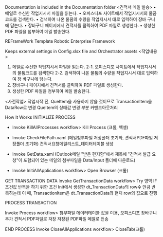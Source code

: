 Documentation is included in the Documentation folder
<견적서 메일 발송>
• 메일로 수신한 작업지시서 파일을 읽는다.
• 오피스디포 사이트에서 작업지시서의 물품코드를 검색한다.
• 검색하여 나온 물품의 수량을 작업지시서 대로 입력하여 장바
구니에 담는다.
• 장바구니 페이지에서 견적서를 클릭하여 PDF 파일로 생성한다.
• 생성한 PDF 파일을 첨부하여 메일 발송한다.

REFrameWork Template
Robotic Enterprise Framework

Keeps external settings in Config.xlsx file and Orchestrator assets
<작업내용>
1. 메일로 수신한 작업지시서 파일을 읽는다.
2-1. 오피스디포 사이트에서 작업지시서의 물품코드를 검색한다
2-2. 검색하여 나온 물품의 수량을 작업지시서 대로 입력하여 장
바구니에 담는다.
3. 장바구니 페이지에서 견적서를 클릭하여 PDF 파일로 생성한다.
4. 생성한 PDF 파일을 첨부하여 메일 발송한다.

<사전작업>
작업시작 전, QueItem을 사용하지 않을 것이므로
TransactionItem을 DataRow로 변경
QueItem의 상태값 변경 부분 커맨드아웃처리


How It Works
INITIALIZE PROCESS
 - Invoke KillAllProcesses workflow> Kill Process (크롬, 엑셀)

 - Invoke CheckFilePath.xaml (메일첨부파일 저장폴더 초기화, 견적서PDF파일 저장폴더 초기화)
견적서요청메일리스트_데이터테이블 생성
 - Invoke GetData.xaml (Outlook메일 "받은 편지함"에서 제목에 "견적서 발급 요청"이 포함되어 있는 메일의
첨부파일을 Data/Input 폴더에 다운로드)
 - Invoke InitiAllApplications workflow> Open Browser (크롬)

GET TRANSACTION DATA Invoke GetTransactionData workflow> Try 영역 IF 조건값 
반복을 하기 위한 조건
Init에서 생성한 dt_TransactionData의 row수 만큼 반복하는데
이 때, TransactionItem은 dt_TransactionData의 현재 row의 값으로 진행

PROCESS TRANSACTION

Invoke Process workflow> 
첨부파일 데이터테이블 값을 이용, 오피스디포 장바구니 추가
견적서 PDF파일로 저장
저장된 PDF파일 메일로 전송

END PROCESS
Invoke CloseAllApplications workflow> CloseTab(크롬)
